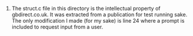 1. The struct.c file in this directory is the intellectual property of gbdirect.co.uk.
It was extracted from a publication for test running sake.
The only modification I made (for my sake) is line 24 where a prompt is included
to request input from a user.